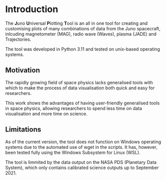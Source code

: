 # Introduction

The **J**uno **U**niversal **P**lotting **T**ool is an all in one tool for creating and customising plots of many combinations of data from the Juno spacecraft, inlcuding magnetometer (MAG), radio wave (Waves), plasma (JADE) and Trajectories.

The tool was developed in Python 3.11 and tested on unix-based operating systems.

## Motivation

The rapidly growing field of space physics lacks generalised tools with which to make the process of data visualisation both quick and easy for researchers.

This work shows the advantages of having user-friendly generalised tools in space physics, allowing researchers to spend less time on data visualisation and more time on science.

## Limitations

As of the current version, the tool does not function on Windows operating systems due to the automated use of wget in the scripts. It has, however, been tested fully using the Windows Subsystem for Linux (WSL).

The tool is limmited by the data output on the NASA PDS (Planetary Data System), which only contains calibrated science outputs up to September 2021.

